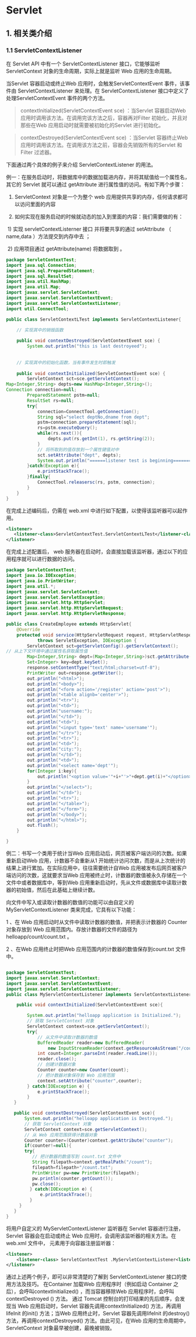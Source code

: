 # Servlet

## 1. 相关类介绍

### 1.1 ServletContextListener

在 Servlet API 中有一个 ServletContextListener 接口，它能够监听 ServletContext 对象的生命周期，实际上就是监听 Web 应用的生命周期。

当Servlet 容器启动或终止Web 应用时，会触发ServletContextEvent 事件，该事件由 ServletContextListener 来处理。在 ServletContextListener 接口中定义了处理ServletContextEvent 事件的两个方法。

>  contextInitialized(ServletContextEvent sce) ：当Servlet 容器启动Web 应用时调用该方法。在调用完该方法之后，容器再对Filter 初始化，并且对那些在Web 应用启动时就需要被初始化的Servlet 进行初始化。

>  contextDestroyed(ServletContextEvent sce) ：当Servlet 容器终止Web 应用时调用该方法。在调用该方法之前，容器会先销毁所有的Servlet 和Filter 过滤器。

下面通过两个具体的例子来介绍 ServletContextListener 的用法。

例一：在服务启动时，将数据库中的数据加载进内存，并将其赋值给一个属性名，其它的 Servlet 就可以通过 getAttribute 进行属性值的访问。有如下两个步骤：

1.  ServletContext 对象是一个为整个 web 应用提供共享的内存，任何请求都可以访问里面的内容  

2. 如何实现在服务启动的时候就动态的加入到里面的内容：我们需要做的有：  

​	1) 实现 servletContextListerner 接口 并将要共享的通过 setAttribute （ name,data ）方法提交到内存中去   ；

​	2) 应用项目通过 getAttribute(name) 将数据取到 。

```java
package ServletContextTest; 
import java.sql.Connection; 
import java.sql.PreparedStatement; 
import java.sql.ResultSet; 
import java.util.HashMap; 
import java.util.Map;
import javax.servlet.ServletContext; 
import javax.servlet.ServletContextEvent; 
import javax.servlet.ServletContextListener; 
import util.ConnectTool; 

public class ServletContextLTest implements ServletContextListener{ 

    // 实现其中的销毁函数
    
    public void contextDestroyed(ServletContextEvent sce) { 
        System.out.println("this is last destroyeed");    
    
    
    // 实现其中的初始化函数，当有事件发生时即触发
    
    public void contextInitialized(ServletContextEvent sce) { 
        ServletContext sct=sce.getServletContext(); 
Map<Integer,String> depts=new HashMap<Integer,String>(); 
Connection connection=null; 
        PreparedStatement pstm=null; 
        ResultSet rs=null; 
        try{ 
            connection=ConnectTool.getConnection(); 
            String sql="select deptNo,dname from dept"; 
            pstm=connection.prepareStatement(sql); 
            rs=pstm.executeQuery(); 
            while(rs.next()){ 
                depts.put(rs.getInt(1), rs.getString(2)); 
            } 
            // 将所取到的值存放到一个属性键值对中
            sct.setAttribute("dept", depts); 
            System.out.println("======listener test is beginning========="); 
        }catch(Exception e){ 
            e.printStackTrace(); 
        }finally{ 
            ConnectTool.releasersc(rs, pstm, connection); 
        } 
    } 
} 
```


在完成上述编码后，仍需在 web.xml 中进行如下配置，以使得该监听器可以起作用。
```xml
<listener> 
   <listener-class>ServletContextTest.ServletContextLTest</listener-class> 
</listener> 
```

在完成上述配置后， web 服务器在启动时，会直接加载该监听器，通过以下的应用程序就可以进行数据的访问。

```java
package ServletContextTest; 
import java.io.IOException; 
import java.io.PrintWriter; 
import java.util.*; 
import javax.servlet.ServletContext; 
import javax.servlet.ServletException; 
import javax.servlet.http.HttpServlet; 
import javax.servlet.http.HttpServletRequest; 
import javax.servlet.http.HttpServletResponse; 

public class CreateEmployee extends HttpServlet{ 
    @Override 
    protected void service(HttpServletRequest request, HttpServletResponse response) 
            throws ServletException, IOException { 
        ServletContext sct=getServletConfig().getServletContext(); 
// 从上下文环境中通过属性名获取属性值
        Map<Integer,String> dept=(Map<Integer,String>)sct.getAttribute("dept"); 
        Set<Integer> key=dept.keySet(); 
        response.setContentType("text/html;charset=utf-8"); 
        PrintWriter out=response.getWriter(); 
        out.println("<html>"); 
        out.println("<body>"); 
        out.println("<form action='/register' action='post'>"); 
        out.println("<table alignb='center'>"); 
        out.println("<tr>"); 
        out.println("<td>"); 
        out.println("username:"); 
        out.println("</td>"); 
        out.println("<td>"); 
        out.println("<input type='text' name='username'"); 
        out.println("</tr>"); 
        out.println("<tr>"); 
        out.println("<td>"); 
        out.println("city:"); 
        out.println("</td>"); 
        out.println("<td>"); 
        out.println("<select name='dept'"); 
        for(Integer i:key){ 
            out.println("<option value='"+i+"'>"+dept.get(i)+"</option>"); 
        } 
        out.println("</select>"); 
        out.println("</td>"); 
        out.println("<tr>"); 
        out.println("</table>"); 
        out.println("</form>"); 
        out.println("</body>"); 
        out.println("</html>"); 
        out.flush(); 
    } 

} 
```

例二：书写一个类用于统计当Web 应用启动后，网页被客户端访问的次数。如果重新启动Web 应用，计数器不会重新从1 开始统计访问次数，而是从上次统计的结果上进行累加。在实际应用中，往往需要统计自Web 应用被发布后网页被客户端访问的次数，这就要求当Web 应用被终止时，计数器的数值被永久存储在一个文件中或者数据库中，等到Web 应用重新启动时，先从文件或数据库中读取计数器的初始值，然后在此基础上继续计数。

向文件中写入或读取计数器的数值的功能可以由自定义的 MyServletContextListener 类来完成，它具有以下功能：

1 、在 Web 应用启动时从文件中读取计数器的数值，并把表示计数器的 Counter 对象存放到 Web 应用范围内。存放计数器的文件的路径为helloapp/count/count.txt 。

2 、在Web 应用终止时把Web 应用范围内的计数器的数值保存到count.txt 文件中。
```java

package ServletContextTest; 
import javax.servlet.ServletContext; 
import javax.servlet.ServletContextEvent; 
import javax.servlet.ServletContextListener; 
public class MyServletContextListener implements ServletContextListener{

    public void contextInitialized(ServletContextEvent sce){

        System.out.println("helloapp application is Initialized.");
        // 获取 ServletContext 对象
        ServletContext context=sce.getServletContext();
        try{
            // 从文件中读取计数器的数值
            BufferedReader reader=new BufferedReader(
                new InputStreamReader(context.getResourceAsStream("/count/count.txt")));
            int count=Integer.parseInt(reader.readLine());
            reader.close();
            // 创建计数器对象
            Counter counter=new Counter(count);
            // 把计数器对象保存到 Web 应用范围
            context.setAttribute("counter",counter);
        } catch(IOException e) {
            e.printStackTrace();
        }
   }

   public void contextDestroyed(ServletContextEvent sce){
       System.out.println("helloapp application is Destroyed.");
       // 获取 ServletContext 对象 
       ServletContext context=sce.getServletContext(); 
       // 从 Web 应用范围获得计数器对象
       Counter counter=(Counter)context.getAttribute("counter"); 
       if(counter!=null){
       try{
          // 把计数器的数值写到 count.txt 文件中
          String filepath=context.getRealPath("/count");
          filepath=filepath+"/count.txt";
          PrintWriter pw=new PrintWriter(filepath);
          pw.println(counter.getCount());
          pw.close();
         } catch(IOException e) {
             e.printStackTrace();
         }
     } 
   }   
}
```
将用户自定义的 MyServletContextListener 监听器在 Servlet 容器进行注册， Servlet 容器会在启动或终止 Web 应用时，会调用该监听器的相关方法。在 web.xml 文件中， <listener> 元素用于向容器注册监听器：
```xml
<listener>
    <listener-class> ServletContextTest .MyServletContextListener<listener-class />
</listener>
```
通过上述两个例子，即可以非常清楚的了解到 ServletContextListener 接口的使用方法及技巧。 在Container 加载Web 应用程序时（例如启动 Container 之后），会呼叫contextInitialized() ，而当容器移除Web 应用程序时，会呼叫contextDestroyed () 方法。 通过 Tomcat 控制台的打印结果的先后顺序，会发现当 Web 应用启动时，Servlet 容器先调用contextInitialized() 方法，再调用lifeInit 的init() 方法；当Web 应用终止时，Servlet 容器先调用lifeInit 的destroy() 方法，再调用contextDestroyed() 方法。由此可见，在Web 应用的生命周期中，ServletContext 对象最早被创建，最晚被销毁。  
